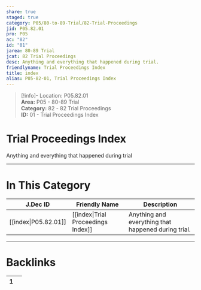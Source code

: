 ```yaml
---  
share: true  
staged: true  
category: P05/80-to-89-Trial/82-Trial-Proceedings  
jid: P05.82.01  
pro: P05  
ac: "82"  
id: "01"  
jarea: 80-89 Trial  
jcat: 82 Trial Proceedings  
desc: Anything and everything that happened during trial.  
friendlyname: Trial Proceedings Index  
title: index  
alias: P05-82-01, Trial Proceedings Index  
---  
```

  
>[!info]- Location: P05.82.01  
>**Area:** P05 - 80-89 Trial  
>**Category:** 82 - 82 Trial Proceedings  
>**ID:** 01 - Trial Proceedings Index  
  
# Trial Proceedings Index  
  
Anything and everything that happened during trial  
   
  
  
---  
# In This Category  
  
| J.Dec ID                                                                               | Friendly Name                                                                                        | Description                                         |  
| -------------------------------------------------------------------------------------- | ---------------------------------------------------------------------------------------------------- | --------------------------------------------------- |  
| [[index\|P05.82.01]] | [[index\|Trial Proceedings Index]] | Anything and everything that happened during trial. |  
  
  
---  
# Backlinks  
<div><table class="dataview table-view-table"><thead class="table-view-thead"><tr class="table-view-tr-header"><th class="table-view-th"><span></span><span class="dataview small-text">1</span></th><th class="table-view-th"><span></span></th></tr></thead><tbody class="table-view-tbody"></tbody></table></div>